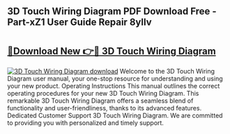## 3D Touch Wiring Diagram PDF Download Free - Part-xZ1 User Guide Repair 8ylIv

# <h2><a href="http://dflbsa.blite.top/?on=3D+Touch+Wiring+Diagram">🔗Download New 👉🔴 3D Touch Wiring Diagram</a></h2>

[![3D Touch Wiring Diagram download](https://i.imgur.com/lujVjoI.png)](http://dflbsa.blite.top/?on=3D+Touch+Wiring+Diagram)
Welcome to the 3D Touch Wiring Diagram user manual, your one-stop resource for understanding and using your new product. Operating Instructions This manual outlines the correct operating procedures for your new 3D Touch Wiring Diagram. This remarkable 3D Touch Wiring Diagram offers a seamless blend of functionality and user-friendliness, thanks to its advanced features. Dedicated Customer Support 3D Touch Wiring Diagram. We are committed to providing you with personalized and timely support.
